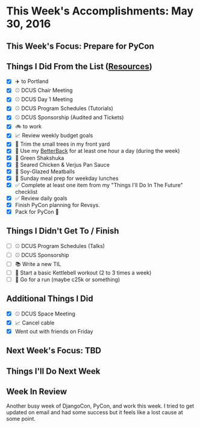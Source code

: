 # This Week's Accomplishments: May 30, 2016

## This Week's Focus: Prepare for PyCon

## Things I Did From the List ([Resources](resources.md))

- [x] :airplane: to Portland
- [x] :baseball: DCUS Chair Meeting
- [x] :baseball: DCUS Day 1 Meeting
- [x] :baseball: DCUS Program Schedules (Tutorials)
- [x] :baseball: DCUS Sponsorship (Audited and Tickets)
- [x] :bike: to work
- [x] :chart_with_upwards_trend: Review weekly budget goals
- [x] :house_with_garden: Trim the small trees in my front yard
- [x] :muscle: Use my [BetterBack](http://getbetterback.com/) for at least one hour a day (during the week)
- [x] :stew: Green Shakshuka
- [x] :stew: Seared Chicken & Verjus Pan Sauce
- [x] :stew: Soy-Glazed Meatballs 
- [x] :stew: Sunday meal prep for weekday lunches
- [x] :white_check_mark: Complete at least one item from my "Things I'll Do In The Future" checklist
- [x] :white_check_mark: Review daily goals
- [x] Finish PyCon planning for Revsys.
- [x] Pack for PyCon :snake:

## Things I Didn't Get To / Finish

- [ ] :baseball: DCUS Program Schedules (Talks)
- [ ] :baseball: DCUS Sponsorship
- [ ] :books: Write a new TIL
- [ ] :muscle: Start a basic Kettlebell workout (2 to 3 times a week)
- [ ] :running: Go for a run (maybe c25k or something)

## Additional Things I Did

- [x] :baseball: DCUS Space Meeting
- [x] :chart_with_upwards_trend: Cancel cable
- [x] Went out with friends on Friday

## Next Week's Focus: TBD

## Things I'll Do Next Week

## Week In Review

Another busy week of DjangoCon, PyCon, and work this week. I tried to get updated on email and had some success but it feels like a lost cause at some point.
